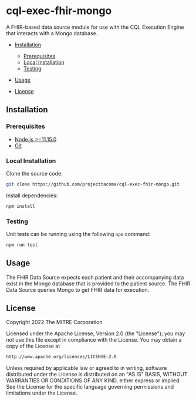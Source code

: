 # cql-exec-fhir-mongo

A FHIR-based data source module for use with the CQL Execution Engine that interacts with a Mongo database.

- [Installation](#installation)

  - [Prerequisites](#prerequisites)
  - [Local Installation](#local-installation)
  - [Testing](#testing)

- [Usage](#usage)

- [License](#license)

## Installation

### Prerequisites

- [Node.js >=11.15.0](https://nodejs.org/en/)
- [Git](https://git-scm.com/)

### Local Installation

Clone the source code:

```bash
git clone https://github.com/projecttacoma/cql-exec-fhir-mongo.git
```

Install dependencies:

```bash
npm install
```

### Testing

Unit tests can be running using the following `npm` command:

```bash
npm run test
```

## Usage

The FHIR Data Source expects each patient and their accompanying data exist in the Mongo database that is provided to the patient source. The FHIR Data Source queries Mongo to get FHIR data for execution.

## License

Copyright 2022 The MITRE Corporation

Licensed under the Apache License, Version 2.0 (the "License"); you may not use this file except in compliance with the License. You may obtain a copy of the License at

```bash
http://www.apache.org/licenses/LICENSE-2.0
```

Unless required by applicable law or agreed to in writing, software distributed under the License is distributed on an "AS IS" BASIS, WITHOUT WARRANTIES OR CONDITIONS OF ANY KIND, either express or implied. See the License for the specific language governing permissions and limitations under the License.
